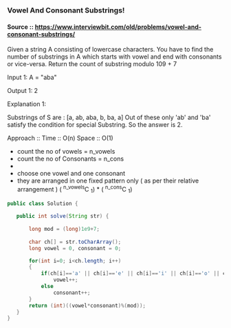 ### Vowel And Consonant Substrings!

#### Source :: https://www.interviewbit.com/old/problems/vowel-and-consonant-substrings/

Given a string A consisting of lowercase characters.
You have to find the number of substrings in A which starts with vowel and end with consonants or vice-versa.
Return the count of substring modulo 109 + 7

Input 1:
A = "aba"

Output 1:
 2

Explanation 1:

 Substrings of S are : [a, ab, aba, b, ba, a] Out of these only 'ab' and 'ba' satisfy the condition 
 for special Substring. So the answer is 2.


 Approach :: Time :: O(n) Space :: O(1)

  - count the no of vowels = n_vowels
  - count the no of Consonants = n_cons
  - 
  - choose one vowel and one consonant 
  - they are arranged in one fixed pattern only ( as per their relative arrangement )
    ( <sup>n_vowels</sup>C <sub>1</sub>) * ( <sup>n_cons</sup>C <sub>1</sub>)


 ```java
 public class Solution {    
    
    public int solve(String str) {
        
        long mod = (long)1e9+7;
        
        char ch[] = str.toCharArray();
        long vowel = 0, consonant = 0;

        for(int i=0; i<ch.length; i++)
        {
            if(ch[i]=='a' || ch[i]=='e' || ch[i]=='i' || ch[i]=='o' || ch[i]=='u')
                vowel++;
            else
                consonant++;
        }
        return (int)((vowel*consonant)%(mod));
    }
}
 ```